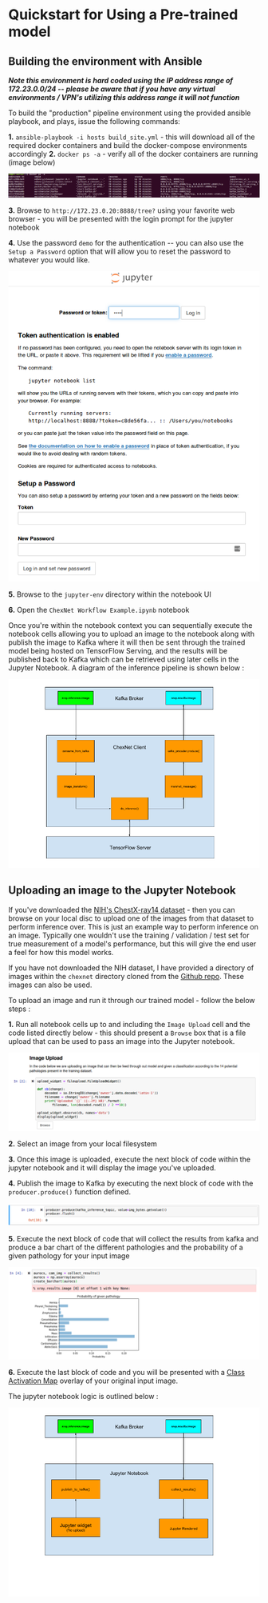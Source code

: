 # Quickstart for Using a Pre-trained model

## Building the environment with Ansible

***Note this environment is hard coded using the IP address range of 172.23.0.0/24 -- please be aware that if you have any virtual environments / VPN's utilizing this address range it will not function***

To build the "production" pipeline environment using the provided ansible playbook, and plays, issue the following commands:

**1.** `ansible-playbook -i hosts build_site.yml` - this will download all of the required docker containers and build the docker-compose environments accordingly
**2.** `docker ps -a` - verify all of the docker containers are running (image below)

![verify-docker](diagrams/verify_docker.png)

**3.** Browse to `http://172.23.0.20:8888/tree?` using your favorite web browser - you will be presented with the login prompt for the jupyter notebook

**4.** Use the password `demo` for the authentication -- you can also use the `Setup a Password` option that will allow you to reset the password to whatever you would like.

![jupyter-password](diagrams/jupyter-login.png)

**5.** Browse to the `jupyter-env` directory within the notebook UI

**6.** Open the `ChexNet Workflow Example.ipynb` notebook

Once you're within the notebook context you can sequentially execute the notebook cells allowing you to upload an image to the notebook along with publish the image to Kafka where it will then be sent through the trained model being hosted on TensorFlow Serving, and the results will be published back to Kafka which can be retrieved using later cells in the Jupyter Notebook. A diagram of the inference pipeline is shown below : 

![inference](diagrams/Client&#32;Logic.png)

## Uploading an image to the Jupyter Notebook

If you've downloaded the [NIH's ChestX-ray14 dataset](https://www.nih.gov/news-events/news-releases/nih-clinical-center-provides-one-largest-publicly-available-chest-x-ray-datasets-scientific-community) - then you can browse on your local disc to upload one of the images from that dataset to perform inference over. This is just an example way to perform inference on an image. Typically one wouldn't use the training / validation / test set for true measurement of a model's performance, but this will give the end user a feel for how this model works.

If you have not downloaded the NIH dataset, I have provided a directory of images within the `chexnet` directory cloned from the [Github repo](https://github.com/edhenry/chexnet). These images can also be used.

To upload an image and run it through our trained model - follow the below steps :

**1.** Run all notebook cells up to and including the `Image Upload` cell and the code listed directly below - this should present a `Browse` box that is a file upload that can be used to pass an image into the Jupyter notebook.

![browse](diagrams/browse-fileupload-widget.png)

**2.** Select an image from your local filesystem

**3.** Once this image is uploaded, execute the next block of code within the jupyter notebook and it will display the image you've uploaded.

**4.** Publish the image to Kafka by executing the next block of code with the `producer.produce()` function defined.

![produce](diagrams/produce.png)

**5.** Execute the next block of code that will collect the results from kafka and produce a bar chart of the different pathologies and the probability of a given pathology for your input image

![results](diagrams/results.png)

**6.** Execute the last block of code and you will be presented with a [Class Activation Map](http://cnnlocalization.csail.mit.edu/) overlay of your original input image.

The jupyter notebook logic is outlined below :

![juputer-logic](diagrams/Jupyter&#32;Logic.png)
